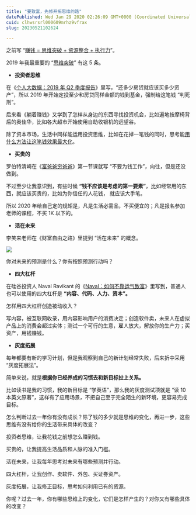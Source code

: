 ```yaml
---
title: "要致富，先修开拓思维的路"
datePublished: Wed Jan 29 2020 02:26:09 GMT+0000 (Coordinated Universal Time)
cuid: clhwsrsrl000609mrhz9vfrax
slug: 20230521102624

---
```


之前写 “[赚钱 = 思维突破 + 资源整合 + 执行力](http://mp.weixin.qq.com/s?__biz=MzI3MzU5MDA1OQ==&mid=2247486081&idx=1&sn=d29af72f02d8befe4db7287f2837e4e5&chksm=eb21b8c5dc5631d3b6a6dcc56f1c136e54650e1e2e9b05db1c0e2afeef9d89e261a8f21187ba&scene=21#wechat_redirect)”。

2019 年我最重要的 “[思维突破](http://mp.weixin.qq.com/s?__biz=MzI3MzU5MDA1OQ==&mid=2247486013&idx=1&sn=44dc3ccfac3fbeead5621dcbffdea69d&chksm=eb21b879dc56316f4947cd78bf5985495b9473fa8639c15a79b00ef92e9c1eec1769c0e4e37a&scene=21#wechat_redirect)” 有这 5 条。

* **投资者思维**
    

在《[个人大数据：2019 年 Q2 季度报告](http://mp.weixin.qq.com/s?__biz=MzI3MzU5MDA1OQ==&mid=2247485753&idx=1&sn=aefcf2c49889dd4650f1987ba0a8ec0a&chksm=eb21bb7ddc56326b3467634371711c9658167cc00c0706b7ac8b9aff15623315a29437698528&scene=21#wechat_redirect)》里写，“还多少房贷就应该买多少资产”，所以 2019 年开始定投至少和房贷同样金额的钱到基金，强制给这笔钱 “判死刑”。

后来看《躺着赚钱》又学到了怎样从身边的东西寻找投资机会，比如遍地按摩椅背后的奥佳华，比如各大超市开始使用自助收银机的远望谷。

除了资本市场，生活中同样能运用投资思维，比如在花掉一笔钱的同时，思考能[用什么方法让这笔钱效果最大化](http://mp.weixin.qq.com/s?__biz=MzI3MzU5MDA1OQ==&mid=2247485793&idx=1&sn=6e7da807c0326339ecbc37e2c708a282&chksm=eb21bb25dc563233ccecc880983f595c775369af28d256531ea3d21bdd02c97a0e715b3318dd&scene=21#wechat_redirect)。

* **买贵的**
    

罗伯特清崎在《[富爸爸穷爸爸](http://mp.weixin.qq.com/s?__biz=MzI3MzU5MDA1OQ==&mid=2247485785&idx=1&sn=5a21d89dc92243929a3e057814935423&chksm=eb21bb1ddc56320b36a1179ceaf3f986b90720a11669d41b6cf38269a1afa4483d672a435d3b&scene=21#wechat_redirect)》第一节课就写 “不要为钱工作”，向往，但是还没做到。

不过至少让我意识到，有些时候 **“钱不应该是考虑的第一要素”**，比如经常用的东西，就应该买贵的，比如为你信任的人花钱， 就应该大手笔。

所以 2020 年给自己定的规矩是，凡是生活必需品，不买便宜的；凡是报名参加老师的课程，不买 1K 以下的。

* **活在未来**
    

李笑来老师在《财富自由之路》里提到 “活在未来” 的概念。

![](https://cdn.hashnode.com/res/hashnode/image/upload/v1684635956850/364acb5a-54a2-4554-903c-10ba9b066acc.jpeg)

你对未来的预测是什么？你有按照预测行动吗？

* **四大杠杆**
    

在硅谷投资人 Naval Ravikant 的《[Naval：如何不靠运气致富](https://mp.weixin.qq.com/s?__biz=MjM5MjAzODU2MA==&mid=2652782271&idx=1&sn=1502eea5bcd116b76e59127c74a4bb8a&scene=21#wechat_redirect)》里写到，普通人也可以使用的四大杠杆是 **“内容、代码、人力、资本”。**

怎样用四大杠杆创造被动收入？

写内容，被互联网收录，用内容影响用户的消费决定；创造软件卖，未来人在虚拟产品上的消费会超过实体；测试一个可行的生意，雇人放大，解放你的生产力；买资产，用钱赚钱。

* **灰度拓展**
    

每年都要有新的学习计划，但是我观察到自己的新计划经常失败，后来折中采用 “灰度拓展法”。

简单来说，就是**根据你已经养成的习惯去和新目标扯上关系。**

比如读书是我的习惯，我的新目标是 “学英语”，那么我的灰度测试项就是 “读 10 本英文原著”，这样有了应用场景，不把自己至于完全陌生的新环境，更容易完成目标。

怎么判断过去一年你有没有成长？除了钱的多少就是思维的变化，再进一步，这些思维有没有给你的生活带来具体的改变？

投资者思维，让我花钱之前想怎么赚到钱。

买贵的，让我提高生活品质和人脉的准入门槛。

活在未来，让我每年思考对未来有哪些预测并行动。

四大杠杆，让我创作、卖软件、外包、买证券资产。

灰度拓展，让我修正目标，思考如何利用已有的资源。

你呢？过去一年，你有哪些思维上的变化，它们是怎样产生的？对你又有哪些具体的改变？